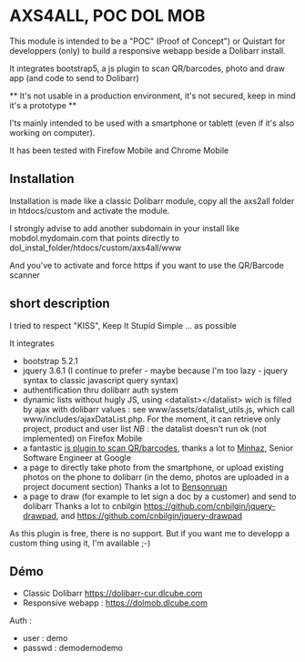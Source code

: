# AXS4ALL, POC DOL MOB

This module is intended to be a "POC" (Proof of Concept") or Quistart for developpers (only) to build a responsive webapp beside a Dolibarr install.

It integrates bootstrap5, a js plugin to scan QR/barcodes, photo and draw app (and code to send to Dolibarr)

** It's not usable in a production environment, it's not secured, keep in mind it's a prototype **

I'ts mainly intended to be used with a smartphone or tablett (even if it's also working on computer).

It has been tested with Firefow Mobile and Chrome Mobile

## Installation
Installation is made like a classic Dolibarr module, copy all the axs2all folder in htdocs/custom and activate the module.

I strongly advise to add another subdomain in your install like mobdol.mydomain.com that points directly to dol_instal_folder/htdocs/custom/axs4all/www

And you've to activate and force https if you want to use the QR/Barcode scanner

## short description

I tried to respect "KISS", Keep It Stupid Simple ... as possible

It integrates 
- bootstrap 5.2.1
- jquery 3.6.1 (I continue to prefer - maybe because I'm too lazy - jquery syntax to classic javascript query syntax)
- authentification thru dolibarr auth system
- dynamic lists without hugly JS, using \<datalist\>\</datalist\> wich is filled by ajax with dolibarr values : see www/assets/datalist_utils.js, which call www/includes/ajaxDataList.php. 
For the moment, it can retrieve only project, product and user list
*NB* : the datalist doesn't run ok (not implemented) on Firefox Mobile
- a fantastic [js plugin to scan QR/barcodes](https://blog.minhazav.dev/research/html5-qrcode.html), thanks a lot to [Minhaz](https://blog.minhazav.dev/), Senior Software Engineer at Google
- a page to directly take photo from the smartphone, or upload existing photos on the phone to dolibarr (in the demo, photos are uploaded in a project document section)
Thanks a lot to [Bensonruan](https://github.com/bensonruan/webcam-easy)
- a page to draw (for example to let sign a doc by a customer) and send to dolibarr
Thanks a lot to cnbilgin https://github.com/cnbilgin/jquery-drawpad, and https://github.com/cnbilgin/jquery-drawpad

As this plugin is free, there is no support. But if you want me to developp a custom thing using it, I'm available ;-)

## Démo
- Classic Dolibarr https://dolibarr-cur.dlcube.com
- Responsive webapp : https://dolmob.dlcube.com

Auth :
- user : demo
- passwd : demodemodemo
